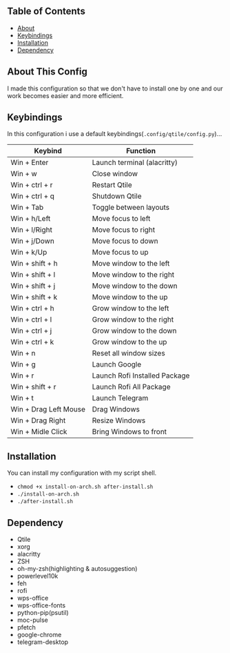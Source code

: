 ## Table of Contents

- [About](#about)
- [Keybindings](#keybind)
- [Installation](#install)
- [Dependency](#dep)

<a id="about"></a>
## About This Config
I made this configuration so that we don't have to install one by one and our work becomes easier and more efficient.

<a id="keybind"></a>
## Keybindings
In this configuration i use a default keybindings(`.config/qtile/config.py`)...

|	Keybind		|		Function	|
| --------------------- | ----------------------------- |
| Win + Enter		| Launch terminal (alacritty)	|
| Win + w		| Close window			|
| Win + ctrl + r	| Restart Qtile			|
| Win + ctrl + q	| Shutdown Qtile		|
| Win + Tab		| Toggle between layouts	|
| Win +	h/Left		| Move focus to left		|
| Win + l/Right		| Move focus to right		|
| Win + j/Down		| Move focus to down		|
| Win + k/Up		| Move focus to up		|
| Win + shift + h	| Move window to the left	|
| Win + shift + l	| Move window to the right	|
| Win + shift + j	| Move window to the down	|
| Win + shift + k	| Move window to the up 	|
| Win + ctrl + h	| Grow window to the left	|
| Win + ctrl + l	| Grow window to the right	|
| Win + ctrl + j	| Grow window to the down	|
| Win + ctrl + k	| Grow window to the up		|
| Win + n		| Reset all window sizes	|
| Win + g		| Launch Google			|
| Win + r		| Launch Rofi Installed Package	|
| Win + shift + r	| Launch Rofi All Package	|
| Win + t		| Launch Telegram		|
| Win + Drag Left Mouse	| Drag Windows			|
| Win + Drag Right	| Resize Windows		|
| Win + Midle Click	| Bring Windows to front	|

<a id="install"></a>
## Installation
You can install my configuration with my script shell.
- `chmod +x install-on-arch.sh after-install.sh`
- `./install-on-arch.sh`
- `./after-install.sh`

<a id="dep"></a>
## Dependency
- Qtile
- xorg
- alacritty
- ZSH
- oh-my-zsh(highlighting & autosuggestion)
- powerlevel10k
- feh
- rofi
- wps-office
- wps-office-fonts
- python-pip(psutil)
- moc-pulse
- pfetch
- google-chrome
- telegram-desktop

